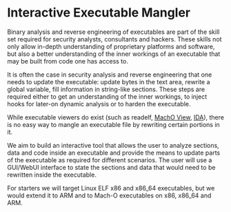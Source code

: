 # Interactive Executable Mangler

Binary analysis and reverse engineering of executables are part of the skill set required for security analysts, consultants and hackers. These skills not only allow in-depth understanding of proprietary platforms and software, but also a better understanding of the inner workings of an executable that may be built from code one has access to.

It is often the case in security analysis and reverse engineering that one needs to update the executable: update bytes in the text area, rewrite a global variable, fill information in string-like sections. These steps are required either to get an understanding of the inner workings, to inject hooks for later-on dynamic analysis or to harden the executable.

While executable viewers do exist (such as readelf, [MachO View][1], [IDA][2]), there is no easy way to mangle an executable file by rewriting certain portions in it.

We aim to build an interactive tool that allows the user to analyze sections, data and code inside an executable and provide the means to update parts of the executable as required for different scenarios. The user will use a GUI/WebUI interface to state the sections and data that would need to be rewritten inside the executable.

For starters we will target Linux ELF x86 and x86\_64 executables, but we would extend it to ARM and to Mach-O executables on x86, x86\_64 and ARM.

[1]: http://sourceforge.net/projects/machoview/
[2]: https://www.hex-rays.com/products/ida/
